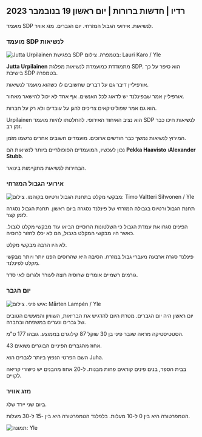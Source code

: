 ## רדיו \| חדשות ברורות \| יום ראשון 19 בנובמבר 2023

מועמד SDP לנשיאות. אירועי הגבול המזרחי. יום הגברים. מזג אוויר.

### מועמד SDP לנשיאות

![Jutta Urpilainen בפגישת SDP בטמפרה. צילום: Lauri Karo / Yle](https://images.cdn.yle.fi/image/upload/c_crop,h_3078,w_5472,x_0,y_536/ar_1.7777777777777777,c_fill,g_faces,h_1270,w_pr.q_auto:eco/f_auto/fl_lossy/v1700390392/39-12029436559e5d3e7734)

**Jutta Urpilainen** מתמודדת כמועמדת לנשיאות מפלגת SDP. הוא סיפר על כך בישיבת SDP בטמפרה.

אורפיליין דיבר גם על דברים שחשובים לו כשהוא מועמד לנשיאות.

אורפיליין אמר שבפינלנד יש לדאוג לכל האנשים. אף אחד לא יכול להישאר מאחור.

הוא גם אמר שפוליטיקאים צריכים להגן על עובדים ולא רק על חברות.

Urpilainen הוא נציב האיחוד האירופי. להחלטתו להיות מועמד SDP לנשיאות חיכו כבר זמן רב.

המירוץ לנשיאות נמשך כבר חודשים ארוכים. מועמדים חשובים אחרים נרשמו מזמן.

נכון לעכשיו, המועמדים הפופולריים ביותר לנשיאות הם **Pekka Haavisto** ו**Alexander** **Stubb**.

הבחירות לנשיאות מתקיימות בינואר.

### אירועי הגבול המזרחי

![מבקשי מקלט בתחנת הגבול ורטיוס בקוהמו. צילום: Timo Valtteri Sihvonen / Yle](https://images.cdn.yle.fi/image/upload/c_crop,h_2312,w_4110,x_1360,y_535/ar_1.7777777777777777,c_fill,g_60,.0d_fill,g_60,.0d/q_auto:eco/f_auto/fl_lossy/v1700313355/39-12026836558740e2c62a)

תחנת הגבול ורטיוס בגבולה המזרחי של פינלנד נסגרה ביום ראשון. תחנת הגבול נסגרה לזמן קצר.

הפינים סגרו את עמדת הגבול כי השלטונות הרוסיים הביאו עוד מבקשי מקלט לגבול. כאשר היו מבקשי המקלט בגבול, הם לא יכלו לחזור לרוסיה.

לא היו הרבה מבקשי מקלט.

פינלנד סגרה ארבעה מעברי גבול במזרח. הסיבה היא שהרוסים הפנו יותר ויותר מבקשי מקלט לפינלנד.

גורמים רשמיים אומרים שרוסיה רוצה לעורר ולגרום לאי סדר.

### יום הגבר

![איש פיני. צילום: Mårten Lampén / Yle](https://images.cdn.yle.fi/image/upload/c_crop,h_3375,w_6000,x_0,y_164/ar_1.7777777777777777,c_fill,g_faces,h_1275,0d/faces,h_1270,0dq_auto:eco/f_auto/fl_lossy/v1700042381/39-1200843655493de62883)

יום ראשון היה יום הגברים. מטרת היום להדגיש את הבריאות, השוויון והמעשים הטובים של גברים ונערים במשפחה ובחברה.

הסטטיסטיקה מראה שגבר פיני בן 30 שוקל 87 קילוגרם בממוצע. גובהו 177 ס"מ.

43 אחוז מהגברים הפיניים הבוגרים נשואים.

השם הפרטי הנפוץ ביותר לגברים הוא Juha.

בבית הספר, בנים פינים קוראים פחות מבנות. ל-20 אחוז מהבנים יש כישורי קריאה לקויים.

### מזג אוויר

ביום שני יירד שלג.

הטמפרטורה היא בין 0 ל-10 מעלות. בלפלנד הטמפרטורה היא בין -15 ל-30 מעלות.

![ תמונה: Yle](https://images.cdn.yle.fi/image/upload/c_crop,h_1080,w_1919,x_0,y_0/ar_1.7777777777777777,c_fill,g_faces,h_675,w_pr_1200.:eco/f_auto/fl_lossy/v1700408413/39-1203034655a2c36dc32d)